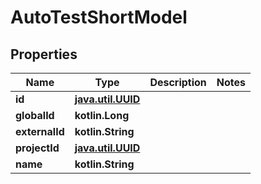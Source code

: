 
# AutoTestShortModel

## Properties
| Name | Type | Description | Notes |
| ------------ | ------------- | ------------- | ------------- |
| **id** | [**java.util.UUID**](java.util.UUID.md) |  |  |
| **globalId** | **kotlin.Long** |  |  |
| **externalId** | **kotlin.String** |  |  |
| **projectId** | [**java.util.UUID**](java.util.UUID.md) |  |  |
| **name** | **kotlin.String** |  |  |




